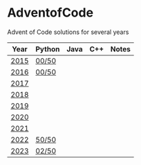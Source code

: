 # AdventofCode
Advent of Code solutions for several years


| Year | Python | Java | C++ | Notes |
|------|--------|------|-----|-------|
| [2015](https://adventofcode.com/2015) | [00/50](https://github.com/JLJVS/AdventofCode/tree/main/2015/Python) |      |     |       |
| [2016](https://adventofcode.com/2016) | [00/50](https://github.com/JLJVS/AdventofCode/tree/main/2016/Python) |      |     |       |
| [2017](https://adventofcode.com/2017) |        |      |     |       |
| [2018](https://adventofcode.com/2018) |        |      |     |       |
| [2019](https://adventofcode.com/2019) |        |      |     |       |
| [2020](https://adventofcode.com/2020) |        |      |     |       |
| [2021](https://adventofcode.com/2021) |        |      |     |       |
| [2022](https://adventofcode.com/2022) | [50/50](https://github.com/JLJVS/AdventofCode/tree/main/2022/Python) |      |     |       |
| [2023](https://adventofcode.com/2023) | [02/50](https://github.com/JLJVS/AdventofCode/tree/main/2023/Python) |      |     |       |

